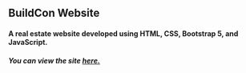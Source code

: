 ## BuildCon Website
#### A real estate website developed using HTML, CSS, Bootstrap 5, and JavaScript.
##### You can view the site [**here.**](https://rawcdn.githack.com/hasanilteris/Bootstrap5-LandingPage/8fef5d726110dbe6f29986389de897c7c9f25ef7/index.html)

